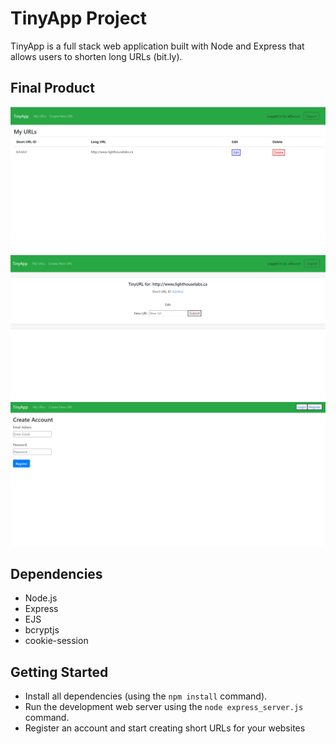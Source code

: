 # TinyApp Project

TinyApp is a full stack web application built with Node and Express that allows users to shorten long URLs (bit.ly).

## Final Product

!["Home Page"](/docs/homepage.png)
!["Edit url page"](/docs/edit.png)
!["Registration page"](/docs/register.png)

## Dependencies

- Node.js
- Express
- EJS
- bcryptjs
- cookie-session

## Getting Started

- Install all dependencies (using the `npm install` command).
- Run the development web server using the `node express_server.js` command.
- Register an account and start creating short URLs for your websites